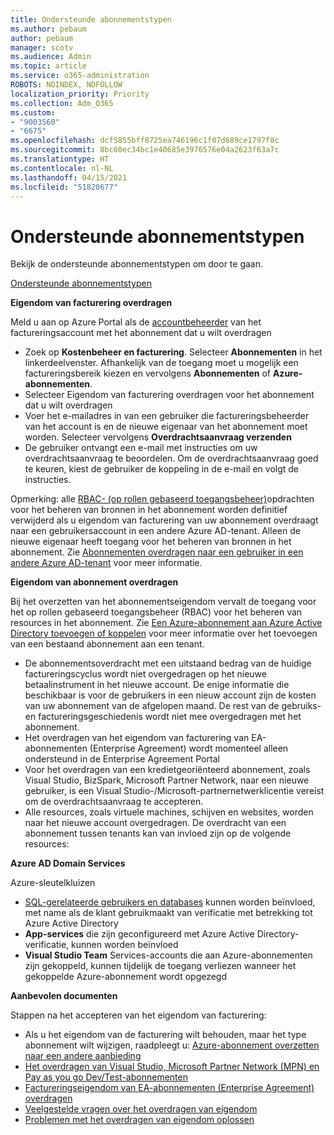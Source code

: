 ```yaml
---
title: Ondersteunde abonnementstypen
ms.author: pebaum
author: pebaum
manager: scotv
ms.audience: Admin
ms.topic: article
ms.service: o365-administration
ROBOTS: NOINDEX, NOFOLLOW
localization_priority: Priority
ms.collection: Adm_O365
ms.custom:
- "9003560"
- "6675"
ms.openlocfilehash: dcf5855bff8725ea746196c1f07d689ce1797f8c
ms.sourcegitcommit: 8bc60ec34bc1e40685e3976576e04a2623f63a7c
ms.translationtype: HT
ms.contentlocale: nl-NL
ms.lasthandoff: 04/15/2021
ms.locfileid: "51820677"
---
```

# <a name="supported-subscription-types"></a>Ondersteunde abonnementstypen

Bekijk de ondersteunde abonnementstypen om door te gaan.

[Ondersteunde abonnementstypen](https://docs.microsoft.com/azure/billing/billing-subscription-transfer?WT.mc_id=Portal-Microsoft_Azure_Support#supported-subscription-types)

**Eigendom van facturering overdragen**

Meld u aan op Azure Portal als de [accountbeheerder](https://ms.portal.azure.com/) van het factureringsaccount met het abonnement dat u wilt overdragen

- Zoek op **Kostenbeheer en facturering**. Selecteer **Abonnementen** in het linkerdeelvenster. Afhankelijk van de toegang moet u mogelijk een factureringsbereik kiezen en vervolgens **Abonnementen** of **Azure-abonnementen**.
- Selecteer Eigendom van facturering overdragen voor het abonnement dat u wilt overdragen
- Voer het e-mailadres in van een gebruiker die factureringsbeheerder van het account is en de nieuwe eigenaar van het abonnement moet worden. Selecteer vervolgens **Overdrachtsaanvraag verzenden**
- De gebruiker ontvangt een e-mail met instructies om uw overdrachtsaanvraag te beoordelen. Om de overdrachtsaanvraag goed te keuren, kiest de gebruiker de koppeling in de e-mail en volgt de instructies.

Opmerking: alle [RBAC- (op rollen gebaseerd toegangsbeheer)](https://docs.microsoft.com/azure/role-based-access-control/overview?WT.mc_id=Portal-Microsoft_Azure_Support)opdrachten voor het beheren van bronnen in het abonnement worden definitief verwijderd als u eigendom van facturering van uw abonnement overdraagt naar een gebruikersaccount in een andere Azure AD-tenant. Alleen de nieuwe eigenaar heeft toegang voor het beheren van bronnen in het abonnement. Zie [Abonnementen overdragen naar een gebruiker in een andere Azure AD-tenant](https://docs.microsoft.com/azure/active-directory/managed-identities-azure-resources/known-issues?WT.mc_id=Portal-Microsoft_Azure_Support) voor meer informatie.

**Eigendom van abonnement overdragen**

Bij het overzetten van het abonnementseigendom vervalt de toegang voor het op rollen gebaseerd toegangsbeheer (RBAC) voor het beheren van resources in het abonnement. Zie [Een Azure-abonnement aan Azure Active Directory toevoegen of koppelen](https://docs.microsoft.com/azure/active-directory/fundamentals/active-directory-how-subscriptions-associated-directory?WT.mc_id=Portal-Microsoft_Azure_Support) voor meer informatie over het toevoegen van een bestaand abonnement aan een tenant.

- De abonnementsoverdracht met een uitstaand bedrag van de huidige factureringscyclus wordt niet overgedragen op het nieuwe betaalinstrument in het nieuwe account. De enige informatie die beschikbaar is voor de gebruikers in een nieuw account zijn de kosten van uw abonnement van de afgelopen maand. De rest van de gebruiks- en factureringsgeschiedenis wordt niet mee overgedragen met het abonnement.
- Het overdragen van het eigendom van facturering van EA-abonnementen (Enterprise Agreement) wordt momenteel alleen ondersteund in de Enterprise Agreement Portal
- Voor het overdragen van een kredietgeoriënteerd abonnement, zoals Visual Studio, BizSpark, Microsoft Partner Network, naar een nieuwe gebruiker, is een Visual Studio-/Microsoft-partnernetwerklicentie vereist om de overdrachtsaanvraag te accepteren.
- Alle resources, zoals virtuele machines, schijven en websites, worden naar het nieuwe account overgedragen. De overdracht van een abonnement tussen tenants kan van invloed zijn op de volgende resources:

**Azure AD Domain Services**

Azure-sleutelkluizen

- [SQL-gerelateerde gebruikers en databases](https://docs.microsoft.com/azure/sql-database/sql-database-aad-authentication-configure?WT.mc_id=Portal-Microsoft_Azure_Support) kunnen worden beïnvloed, met name als de klant gebruikmaakt van verificatie met betrekking tot Azure Active Directory
- **App-services** die zijn geconfigureerd met Azure Active Directory-verificatie, kunnen worden beïnvloed
- **Visual Studio Team** Services-accounts die aan Azure-abonnementen zijn gekoppeld, kunnen tijdelijk de toegang verliezen wanneer het gekoppelde Azure-abonnement wordt opgezegd

**Aanbevolen documenten**

Stappen na het accepteren van het eigendom van facturering:

- Als u het eigendom van de facturering wilt behouden, maar het type abonnement wilt wijzigen, raadpleegt u: [Azure-abonnement overzetten naar een andere aanbieding](https://docs.microsoft.com/azure/billing/billing-how-to-switch-azure-offer?WT.mc_id=Portal-Microsoft_Azure_Support)
- [Het overdragen van Visual Studio, Microsoft Partner Network (MPN) en Pay as you go Dev/Test-abonnementen](https://docs.microsoft.com/azure/billing/billing-subscription-transfer?WT.mc_id=Portal-Microsoft_Azure_Support#transferring-visual-studio-microsoft-partner-network-mpn-and-pay-as-you-go-devtest-subscriptions)
- [Factureringseigendom van EA-abonnementen (Enterprise Agreement) overdragen](https://docs.microsoft.com/azure/billing/billing-subscription-transfer?WT.mc_id=Portal-Microsoft_Azure_Support#transfer-billing-ownership-of-enterprise-agreement-ea-subscriptions)
- [Veelgestelde vragen over het overdragen van eigendom](https://docs.microsoft.com/azure/billing/billing-subscription-transfer?WT.mc_id=Portal-Microsoft_Azure_Support#frequently-asked-questions-faq-for-senders)
- [Problemen met het overdragen van eigendom oplossen](https://docs.microsoft.com/azure/billing/billing-subscription-transfer?WT.mc_id=Portal-Microsoft_Azure_Support#troubleshooting)